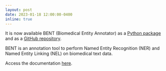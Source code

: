 ```yaml
---
layout: post
date: 2023-01-18 12:00:00-0400
inline: true
---
```


It is now available BENT (Biomedical Entity Annotator) as a [Python package](https://pypi.org/project/bent/) and as a [GitHub repository](https://pypi.org/project/bent/).

BENT is an annotation tool to perform Named Entity Recognition (NER) and Named Entity Linking (NEL) on biomedical text data.

Access the documentation [here](https://bent.readthedocs.io/en/latest/).
